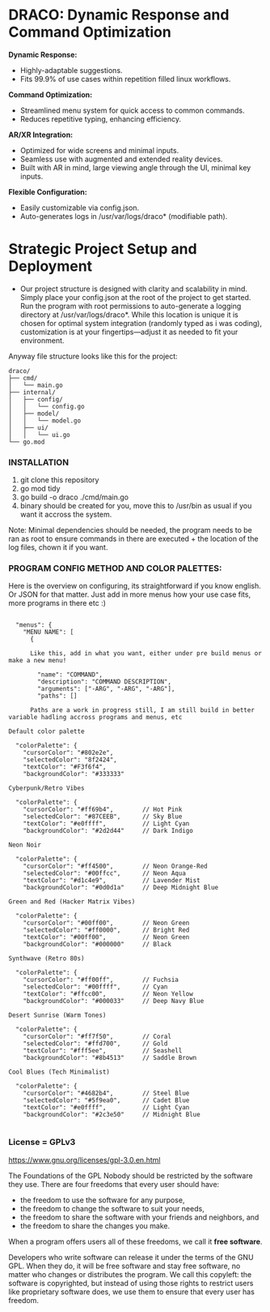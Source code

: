 # DRACO: Dynamic Response and Command Optimization

**Dynamic Response:**
- Highly-adaptable suggestions.
- Fits 99.9% of use cases within repetition filled linux workflows. 

**Command Optimization:**
- Streamlined menu system for quick access to common commands.
- Reduces repetitive typing, enhancing efficiency.

**AR/XR Integration:**
- Optimized for wide screens and minimal inputs.
- Seamless use with augmented and extended reality devices.
- Built with AR in mind, large viewing angle through the UI, minimal key inputs. 

**Flexible Configuration:**
- Easily customizable via config.json.
- Auto-generates logs in /usr/var/logs/draco* (modifiable path).

# Strategic Project Setup and Deployment
- Our project structure is designed with clarity and scalability in mind. Simply place your config.json at the root of the project to get started. Run the program with root permissions to auto-generate a logging directory at /usr/var/logs/draco*. While this location is unique it is chosen for optimal system integration (randomly typed as i was coding), customization is at your fingertips—adjust it as needed to fit your environment.


Anyway file structure looks like this for the project:

```
draco/
├── cmd/
│   └── main.go
├── internal/
│   ├── config/
│   │   └── config.go
│   ├── model/
│   │   └── model.go
│   ├── ui/
│   │   └── ui.go
└── go.mod
```

### INSTALLATION

1. git clone this repository
2. go mod tidy
3. go build -o draco ./cmd/main.go
4. binary should be created for you, move this to /usr/bin as usual if you want it accross the system. 

Note: Minimal dependencies should be needed, the program needs to be ran as root to ensure commands in there are executed + the location of the log files, chown it if you want.


### PROGRAM CONFIG METHOD AND COLOR PALETTES:

Here is the overview on configuring, its straightforward if you know english. Or JSON for that matter. Just add in more menus how your use case fits, more programs in there etc :)

```

  "menus": {
    "MENU NAME": [
      {

      Like this, add in what you want, either under pre build menus or make a new menu!

        "name": "COMMAND",
        "description": "COMMAND DESCRIPTION",
        "arguments": ["-ARG", "-ARG", "-ARG"],
        "paths": []

      Paths are a work in progress still, I am still build in better variable hadling accross programs and menus, etc

Default color palette

  "colorPalette": {
    "cursorColor": "#802e2e",
    "selectedColor": "8f2424",
    "textColor": "#F3f6f4",
    "backgroundColor": "#333333"

Cyberpunk/Retro Vibes

  "colorPalette": {
    "cursorColor": "#ff69b4",        // Hot Pink
    "selectedColor": "#87CEEB",      // Sky Blue
    "textColor": "#e0ffff",          // Light Cyan
    "backgroundColor": "#2d2d44"     // Dark Indigo

Neon Noir

  "colorPalette": {
    "cursorColor": "#ff4500",        // Neon Orange-Red
    "selectedColor": "#00ffcc",      // Neon Aqua
    "textColor": "#d1c4e9",          // Lavender Mist
    "backgroundColor": "#0d0d1a"     // Deep Midnight Blue

Green and Red (Hacker Matrix Vibes)

  "colorPalette": {
    "cursorColor": "#00ff00",        // Neon Green
    "selectedColor": "#ff0000",      // Bright Red
    "textColor": "#00ff00",          // Neon Green
    "backgroundColor": "#000000"     // Black

Synthwave (Retro 80s)

  "colorPalette": {
    "cursorColor": "#ff00ff",        // Fuchsia
    "selectedColor": "#00ffff",      // Cyan
    "textColor": "#ffcc00",          // Neon Yellow
    "backgroundColor": "#000033"     // Deep Navy Blue

Desert Sunrise (Warm Tones)

  "colorPalette": {
    "cursorColor": "#ff7f50",        // Coral
    "selectedColor": "#ffd700",      // Gold
    "textColor": "#fff5ee",          // Seashell
    "backgroundColor": "#8b4513"     // Saddle Brown

Cool Blues (Tech Minimalist)

  "colorPalette": {
    "cursorColor": "#4682b4",        // Steel Blue
    "selectedColor": "#5f9ea0",      // Cadet Blue
    "textColor": "#e0ffff",          // Light Cyan
    "backgroundColor": "#2c3e50"     // Midnight Blue


```

### License = GPLv3


https://www.gnu.org/licenses/gpl-3.0.en.html


The Foundations of the GPL
Nobody should be restricted by the software they use. There are four freedoms that every user should have:


- the freedom to use the software for any purpose,
- the freedom to change the software to suit your needs,
- the freedom to share the software with your friends and neighbors, and
- the freedom to share the changes you make.

When a program offers users all of these freedoms, we call it **free software**.

Developers who write software can release it under the terms of the GNU GPL. When they do, it will be free software and stay free software, no matter who changes or distributes the program. We call this copyleft: the software is copyrighted, but instead of using those rights to restrict users like proprietary software does, we use them to ensure that every user has freedom.


